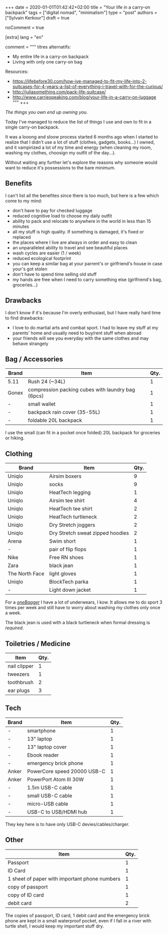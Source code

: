 +++
date = 2020-01-01T01:42:42+02:00
title = "Your life in a carry-on backpack"
tags = ["digital nomad", "minimalism"]
type = "post"
authors = ["Sylvain Kerkour"]
draft = true

noComment = true

[extra]
lang = "en"

comment = """
titres alternatifs:
* My entire life in a carry-on backpack
* Living with only one carry-on bag


Resources:
* https://lifebefore30.com/how-ive-managed-to-fit-my-life-into-2-suitcases-for-4-years-a-list-of-everything-i-travel-with-for-the-curious/
* http://juliasomething.com/pack-life-suitcase/
* http://www.carriespeaking.com/blog/your-life-in-a-carry-on-luggage
"""
+++

*The things you own end up owning you.*

Today I've managed to reduce the list of things I use and own to fit in a single carry-on backpack.

<!-- TODO: photo du sac plein -->

It was a looong and sloow process started 6 months ago when I started to realize that I didn't use a lot of stuff
(clothes, gadgets, books...) I owned, and it vampirized a lot of my time and energy (when cleaning my room, washing my clothes, choosign my outfit of the day...).

Without waiting any further let's explore the reasons why someone would want to reduce it's possessions to the bare minimum.

## Benefits

I can't list all the benefites since there is too much, but here is a few which come to my mind:
* don't have to pay for checked luggage
* reduced cognitive load to choose my daily outfit
* ability to pack and relocate to anywhere in the world in less than 15 minutes
* all my stuff is high quality. If something is damaged, it's fixed or replaced
* the places where I live are always in order and easy to clean
* an unparalleled ability to travel and see beautiful places
* wash cycles are easier (1 / week)
* reduced ecological footprint
* you can keep a similar bag at your parrent's or girlfriend's house in case your's got stolen
* don't have to spend time selling old stuff
* my hands are free when I need to carry something else (girlfriend's bag, groceries...)

## Drawbacks

I don't know if it's because I'm overly enthusiast, but I have really hard time to find drawbacks:
* I love to do martial arts and combat sport. I had to leave my stuff at my parents' home and usually need to buy/rent stuff when abroad
* your friends will see you everyday with the same clothes and may behave strangely


## Bag / Accessories

| Brand | Item | Qty. |
| ----- | ---- | ---- |
| 5.11 | Rush 24 (~34L) | 1 |
| Gonex | compression packing cubes with laundry bag (6pcs) | 1 |
| - | small wallet | 1 |
| - | backpack rain cover (35-55L) | 1 |
| - | foldable 20L backpack | 1 |

<!-- TODO: photos des items -->

I use the small (can fit in a pocket once folded) 20L backpack for groceries or hiking.

## Clothing

| Brand | Item | Qty. |
| ----- | ---- | ---- |
| Uniqlo | Airsim boxers | 9 |
| Uniqlo | socks | 9 |
| Uniqlo | HeatTech legging | 1 |
| Uniqlo | Airsim tee shirt | 4 |
| Uniqlo | HeatTech tee shirt | 2 |
| Uniqlo | HeatTech turtleneck | 2 |
| Uniqlo | Dry Stretch joggers | 2 |
| Uniqlo | Dry Stretch sweat zipped hoodies | 2 |
| Arena | Swim short | 1 |
| - | pair of flip flops | 1 |
| Nike | Free RN shoes | 1 |
| Zara | black jean | 1 |
| The North Face | light gloves | 1 |
| Uniqlo | BlockTech parka | 1 |
| - | Light down jacket | 1 |

<!-- TODO: photos des items -->


For a <a href="https://reddit.com/r/onebag" target="_blank" rel="noopener"><i>oneBagger</i></a> I have a lot of underwears, I kow.
It allows me to do sport 3 times per week and still have to worry about washing my clothes only once a week.

The black jean is used with a black turtleneck when formal dressing is *required*.

## Toiletries / Medicine

| Item | Qty. |
| ---- | ---- |
| nail clipper | 1 |
| tweezers | 1 |
| toothbrush | 2 |
| ear plugs | 3 |

<!-- immodium -->

<!-- TODO: photos des items -->


## Tech

| Brand | Item | Qty. |
| ----- | ---- | ---- |
| - | smartphone | 1 |
| - | 13" laptop | 1 |
| - | 13" laptop cover | 1 |
| - | Ebook reader | 1 |
| - | emergency brick phone | 1 |
| Anker | PowerCore speed 20000 USB-C | 1 |
| Anker | PowerPort Atom III 30W | 1 |
| - | 1.5m USB-C cable | 1 |
| - | small USB-C cable | 1 |
| - | micro-USB cable| 1 |
| - | USB-C to USB/HDMI hub | 1 |

<!-- TODO: photos des items -->

They key here is to have only USB-C devies/cables/charger.

## Other

| Item | Qty. |
| ---- | ---- |
| Passport | 1 |
| ID Card | 1 |
| 1 sheet of paper with important phone numbers | 1 |
| copy of passport | 1 |
| copy of ID card | 1 |
| debit card | 2 |

The copies of passport, ID card, 1 debit card and the emergency brick phone are kept in a small waterproof pocket, even
if I fall in a river with turtle shell, I would keep my important stuff dry.
